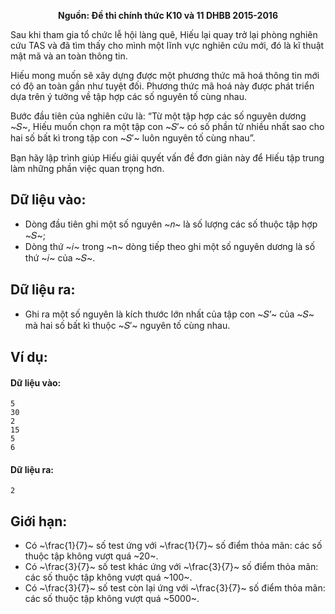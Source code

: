 **<center>Nguồn: Đề thi chính thức K10 và 11 DHBB 2015-2016</center>**

Sau khi tham gia tổ chức lễ hội làng quê, Hiếu lại quay trở lại phòng nghiên cứu TAS và đã tìm thấy cho mình một lĩnh vực nghiên cứu mới, đó là kĩ thuật mật mã và an toàn thông tin.

Hiếu mong muốn sẽ xây dựng được một phương thức mã hoá thông tin mới có độ an toàn gần như tuyệt đối. Phương thức mã hoá này được phát triển dựa trên ý tưởng về tập hợp các số nguyên tố cùng nhau.

Bước đầu tiên của nghiên cứu là: “Từ một tập hợp các số nguyên dương ~𝑆~, Hiếu muốn chọn ra một tập con ~𝑆′~ có số phần tử nhiều nhất sao cho hai số bất kì trong tập con ~𝑆′~ luôn nguyên tố cùng nhau”.

Bạn hãy lập trình giúp Hiếu giải quyết vấn đề đơn giản này để Hiếu tập trung làm những phần việc quan trọng hơn.

## Dữ liệu vào:
- Dòng đầu tiên ghi một số nguyên ~𝑛~ là số lượng các số thuộc tập hợp ~𝑆~;
- Dòng thứ ~𝑖~ trong ~n~ dòng tiếp theo ghi một số nguyên dương là số thứ ~𝑖~ của ~𝑆~.

## Dữ liệu ra:
- Ghi ra một số nguyên là kích thước lớn nhất của tập con ~𝑆’~ của ~𝑆~ mà hai số bất kì thuộc ~𝑆′~ nguyên tố cùng nhau.

## Ví dụ:
#### Dữ liệu vào:
```
5
30
2
15
5
6
```

#### Dữ liệu ra:
```
2
```

## Giới hạn:
- Có ~\frac{1}{7}~ số test ứng với ~\frac{1}{7}~ số điểm thỏa mãn: các số thuộc tập không vượt quá ~20~.
- Có ~\frac{3}{7}~ số test khác ứng với ~\frac{3}{7}~ số điểm thỏa mãn: các số thuộc tập không vượt quá ~100~.
- Có ~\frac{3}{7}~ số test còn lại ứng với ~\frac{3}{7}~ số điểm thỏa mãn: các số thuộc tập không vượt quá ~5000~.